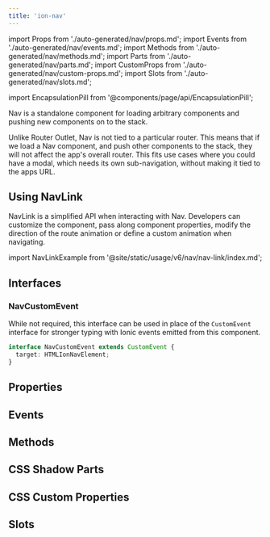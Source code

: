 ```yaml
---
title: 'ion-nav'
---
```


import Props from './auto-generated/nav/props.md';
import Events from './auto-generated/nav/events.md';
import Methods from './auto-generated/nav/methods.md';
import Parts from './auto-generated/nav/parts.md';
import CustomProps from './auto-generated/nav/custom-props.md';
import Slots from './auto-generated/nav/slots.md';

<head>
  <title>ion-nav | Nav View Component for Ionic Framework Apps</title>
  <meta
    name="description"
    content="ion-nav is a standalone for loading arbitrary, and pushing new, components on to the stack. Loading Nav view, and pushing others, won't affect overall routers."
  />
</head>

import EncapsulationPill from '@components/page/api/EncapsulationPill';

<EncapsulationPill type="shadow" />

Nav is a standalone component for loading arbitrary components and pushing new components on to the stack.

Unlike Router Outlet, Nav is not tied to a particular router. This means that if we load a Nav component, and push other components to the stack, they will not affect the app's overall router. This fits use cases where you could have a modal, which needs its own sub-navigation, without making it tied to the apps URL.

## Using NavLink

NavLink is a simplified API when interacting with Nav. Developers can customize the component, pass along component properties, modify the direction of the route animation or define a custom animation when navigating.

import NavLinkExample from '@site/static/usage/v6/nav/nav-link/index.md';

<NavLinkExample />

## Interfaces

### NavCustomEvent

While not required, this interface can be used in place of the `CustomEvent` interface for stronger typing with Ionic events emitted from this component.

```typescript
interface NavCustomEvent extends CustomEvent {
  target: HTMLIonNavElement;
}
```

## Properties

<Props />

## Events

<Events />

## Methods

<Methods />

## CSS Shadow Parts

<Parts />

## CSS Custom Properties

<CustomProps />

## Slots

<Slots />
